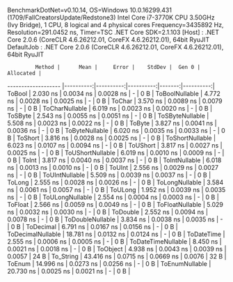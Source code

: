 
BenchmarkDotNet=v0.10.14, OS=Windows 10.0.16299.431 (1709/FallCreatorsUpdate/Redstone3)
Intel Core i7-3770K CPU 3.50GHz (Ivy Bridge), 1 CPU, 8 logical and 4 physical cores
Frequency=3435892 Hz, Resolution=291.0452 ns, Timer=TSC
.NET Core SDK=2.1.103
  [Host]     : .NET Core 2.0.6 (CoreCLR 4.6.26212.01, CoreFX 4.6.26212.01), 64bit RyuJIT
  DefaultJob : .NET Core 2.0.6 (CoreCLR 4.6.26212.01, CoreFX 4.6.26212.01), 64bit RyuJIT


             Method |      Mean |     Error |    StdDev |  Gen 0 | Allocated |
------------------- |----------:|----------:|----------:|-------:|----------:|
             ToBool |  2.030 ns | 0.0034 ns | 0.0028 ns |      - |       0 B |
     ToBoolNullable |  4.772 ns | 0.0028 ns | 0.0025 ns |      - |       0 B |
             ToChar |  3.570 ns | 0.0089 ns | 0.0079 ns |      - |       0 B |
     ToCharNullable |  6.019 ns | 0.0023 ns | 0.0020 ns |      - |       0 B |
            ToSByte |  2.543 ns | 0.0055 ns | 0.0051 ns |      - |       0 B |
    ToSByteNullable |  5.508 ns | 0.0023 ns | 0.0022 ns |      - |       0 B |
             ToByte |  3.827 ns | 0.0041 ns | 0.0036 ns |      - |       0 B |
     ToByteNullable |  6.020 ns | 0.0035 ns | 0.0033 ns |      - |       0 B |
            ToShort |  3.816 ns | 0.0028 ns | 0.0025 ns |      - |       0 B |
    ToShortNullable |  6.023 ns | 0.0107 ns | 0.0094 ns |      - |       0 B |
           ToUShort |  3.817 ns | 0.0027 ns | 0.0025 ns |      - |       0 B |
   ToUShortNullable |  6.019 ns | 0.0010 ns | 0.0009 ns |      - |       0 B |
              ToInt |  3.817 ns | 0.0040 ns | 0.0037 ns |      - |       0 B |
      ToIntNullable |  6.018 ns | 0.0013 ns | 0.0010 ns |      - |       0 B |
             ToUInt |  2.556 ns | 0.0029 ns | 0.0027 ns |      - |       0 B |
     ToUIntNullable |  5.509 ns | 0.0039 ns | 0.0037 ns |      - |       0 B |
             ToLong |  2.555 ns | 0.0028 ns | 0.0026 ns |      - |       0 B |
     ToLongNullable |  3.584 ns | 0.0061 ns | 0.0057 ns |      - |       0 B |
            ToULong |  1.952 ns | 0.0039 ns | 0.0035 ns |      - |       0 B |
    ToULongNullable |  2.554 ns | 0.0004 ns | 0.0003 ns |      - |       0 B |
            ToFloat |  2.566 ns | 0.0059 ns | 0.0049 ns |      - |       0 B |
    ToFloatNullable |  5.029 ns | 0.0032 ns | 0.0030 ns |      - |       0 B |
           ToDouble |  2.552 ns | 0.0094 ns | 0.0078 ns |      - |       0 B |
   ToDoubleNullable |  3.834 ns | 0.0038 ns | 0.0035 ns |      - |       0 B |
          ToDecimal |  6.791 ns | 0.0167 ns | 0.0156 ns |      - |       0 B |
  ToDecimalNullable | 18.781 ns | 0.0132 ns | 0.0124 ns |      - |       0 B |
         ToDateTime |  2.555 ns | 0.0006 ns | 0.0005 ns |      - |       0 B |
 ToDateTimeNullable |  8.450 ns | 0.0021 ns | 0.0018 ns |      - |       0 B |
           ToObject |  4.938 ns | 0.0043 ns | 0.0039 ns | 0.0057 |      24 B |
          To_String | 43.416 ns | 0.0715 ns | 0.0669 ns | 0.0076 |      32 B |
             ToEnum | 14.996 ns | 0.0273 ns | 0.0256 ns |      - |       0 B |
     ToEnumNullable | 20.730 ns | 0.0025 ns | 0.0021 ns |      - |       0 B |
